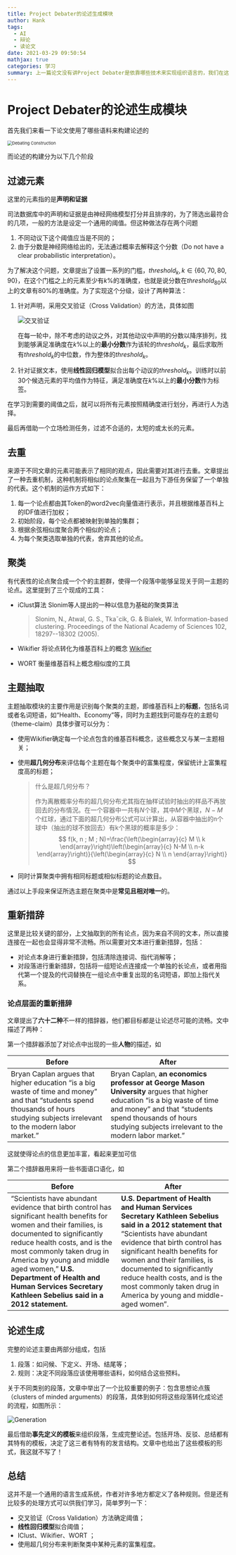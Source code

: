 ```yaml
---
title: Project Debater的论述生成模块
author: Hank
tags:
  - AI
  - 辩论
  - 读论文
date: 2021-03-29 09:50:54
mathjax: true
categories: 学习
summary: 上一篇论文没有讲Project Debater是依靠哪些技术来实现组织语言的，我们在这一篇好好讲
---
```


# Project Debater的论述生成模块

首先我们来看一下论文使用了哪些语料来构建论述的

<img src="https://my-picbed.oss-cn-hangzhou.aliyuncs.com/img/20210329193437.png" alt="Debating Construction" style="zoom:67%;" />

而论述的构建分为以下几个阶段

## 过滤元素

这里的元素指的是**声明和证据**

司法数据库中的声明和证据是由神经网络模型打分并且排序的，为了筛选出最符合的几项，一般的方法是设定一个通用的阈值。但这种做法存在两个问题

1. 不同动议下这个阈值应当是不同的；
2. 由于分数是神经网络给出的，无法通过概率去解释这个分数（Do not have a clear probabilistic interpretation）。

为了解决这个问题，文章提出了设置一系列的门槛，$threshold_k,k \in \{60,70,80,90\}$，在这个门槛之上的元素至少有$k\%$的准确度，也就是说分数在$threshold_{80}$以上的文章有$80\%$的准确度。为了实现这个分级，设计了两种算法：

1. 针对声明，采用交叉验证（Cross Validation）的方法，具体如图

   ![交叉验证](https://my-picbed.oss-cn-hangzhou.aliyuncs.com/img/20210329212326.png) 

   在每一轮中，除不考虑的动议之外，对其他动议中声明的分数以降序排列，找到能够满足准确度在$k\%$以上的**最小分数**作为该轮的$threshold_k$，最后求取所有$threshold_k$的中位数，作为整体的$threshold_k$。

2. 针对证据文本，使用**线性回归模型**拟合出每个动议的$threshold_k$。训练时以前30个候选元素的平均值作为特征，满足准确度在$k\%$以上的**最小分数**作为标签。

在学习到需要的阈值之后，就可以将所有元素按照精确度进行划分，再进行人为选择。

最后再借助一个立场检测任务，过滤不合适的，太短的或太长的元素。

## 去重

来源于不同文章的元素可能表示了相同的观点，因此需要对其进行去重。文章提出了一种去重机制，这种机制将相似的论点聚集在一起且为下游任务保留了一个单独的代表。这个机制的运作方式如下：

1. 每一个论点都由其Token的word2vec向量值进行表示，并且根据维基百科上的IDF值进行加权；
2. 初始阶段，每个论点都被映射到单独的集群；
3. 根据余弦相似度聚合两个相似的论点；
4. 为每个聚类选取单独的代表，舍弃其他的论点。

## 聚类

有代表性的论点聚合成一个个的主题群，使得一个段落中能够呈现关于同一主题的论点。这里提到了三个现成的工具：

+ iClust算法 Slonim等人提出的一种以信息为基础的聚类算法

  > Slonim, N., Atwal, G. S., Tkaˇcik, G. & Bialek, W. Information-based clustering. Proceedings of the National Academy of Sciences 102, 18297--18302 (2005).

+ Wikifier 将论点转化为维基百科上的概念 [Wikifier](http://wikifier.org/)

+ WORT 衡量维基百科上概念相似度的工具

## 主题抽取

主题抽取模块的主要作用是识别每个聚类的主题，即维基百科上的**标题**，包括名词或者名词短语，如“Health、Economy”等，同时为主题找到可能存在的主题句（theme-claim）具体步骤可以分为：

+ 使用Wikifier确定每一个论点包含的维基百科概念，这些概念又与某一主题相关；

+ 使用**超几何分布**来评估每个主题在每个聚类中的富集程度，保留统计上富集程度高的标题；

  > 什么是超几何分布？
  >
  > 作为离散概率分布的超几何分布尤其指在抽样试验时抽出的样品不再放回去的分布情況。在一个容器中一共有$N$个球，其中$M$个黑球，$N-M$个红球，通过下面的超几何分布公式可以计算出，从容器中抽出的n个球中（抽出的球不放回去）有k个黑球的概率是多少：
  > $$
  > f(k, n ; M ; N)=\frac{\left(\begin{array}{c}
  > M \\
  > k
  > \end{array}\right)\left(\begin{array}{c}
  > N-M \\
  > n-k
  > \end{array}\right)}{\left(\begin{array}{c}
  > N \\
  > n
  > \end{array}\right)}
  > $$

+ 同时计算聚类中拥有相同标题或相似标题的论点数目。

通过以上手段来保证所选主题在聚类中是**常见且相对唯一**的。

## 重新措辞

这里是比较关键的部分，上文抽取到的所有论点，因为来自不同的文本，所以直接连接在一起也会显得非常不流畅。所以需要对文本进行重新措辞，包括：

* 对论点本身进行重新措辞，包括清除连接词、指代消解等；
* 对段落进行重新措辞，包括将一组短论点连接成一个单独的长论点，或者用指代第一个提及的代词替换在一组论点中重复出现的名词短语，即加上指代关系。

### 论点层面的重新措辞

文章提出了**六十二种**不一样的措辞器，他们都目标都是让论述尽可能的流畅。文中描述了两种：

第一个措辞器添加了对论点中出现的一些**人物**的描述，如

| Before                                                       | After                                                        |
| ------------------------------------------------------------ | ------------------------------------------------------------ |
| Bryan Caplan argues that higher education “is a big waste of time and money” and that “students spend thousands of hours studying subjects irrelevant to the modern labor market.” | Bryan Caplan, **an economics professor at George Mason University** argues that higher education “is a big waste of time and money” and that “students spend thousands of hours studying subjects irrelevant to the modern labor market.” |

这就使得论点的信息更加丰富，看起来更加可信

第二个措辞器用来将一些书面语口语化，如

| Before                                                       | After                                                        |
| ------------------------------------------------------------ | ------------------------------------------------------------ |
| “Scientists have abundant evidence that birth control has significant health benefits for women and their families, is documented to significantly reduce health costs, and is the most commonly taken drug in America by young and middle aged women,” **U.S. Department of Health and Human Services Secretary Kathleen Sebelius said in a 2012 statement.** | **U.S. Department of Health and Human Services Secretary Kathleen Sebelius said in a 2012 statement that** “Scientists have abundant evidence that birth control has significant health benefits for women and their families, is documented to significantly reduce health costs, and is the most commonly taken drug in America by young and middle-aged women”. |

## 论述生成

完整的论述主要由两部分组成，包括

1. 段落：如问候、下定义、开场、结尾等；
2. 规则：决定不同段落应该使用哪些语料，如何结合这些预料。

关于不同类别的段落，文章中举出了一个比较重要的例子：包含思想论点簇（clusters of minded arguments）的段落，具体到如何将这些段落转化成论述的流程，如图所示：

![Generation](https://my-picbed.oss-cn-hangzhou.aliyuncs.com/img/20210330144852.png)

最后借助**事先定义的模板**来组织段落，生成完整论述。包括开场、反驳、总结都有其特有的模板，决定了这三者有特有的发言结构。文章中也给出了这些模板的形式，我这就不写了！

## 总结

这并不是一个通用的语言生成系统，作者对许多地方都定义了各种规则。但是还有比较多的处理方式可以供我们学习，简单罗列一下：

+ 交叉验证（Cross Validation）方法确定阈值；
+ **线性回归模型**拟合阈值；
+ IClust、Wikifier、WORT ；
+ 使用超几何分布来判断聚类中某种元素的富集程度。

